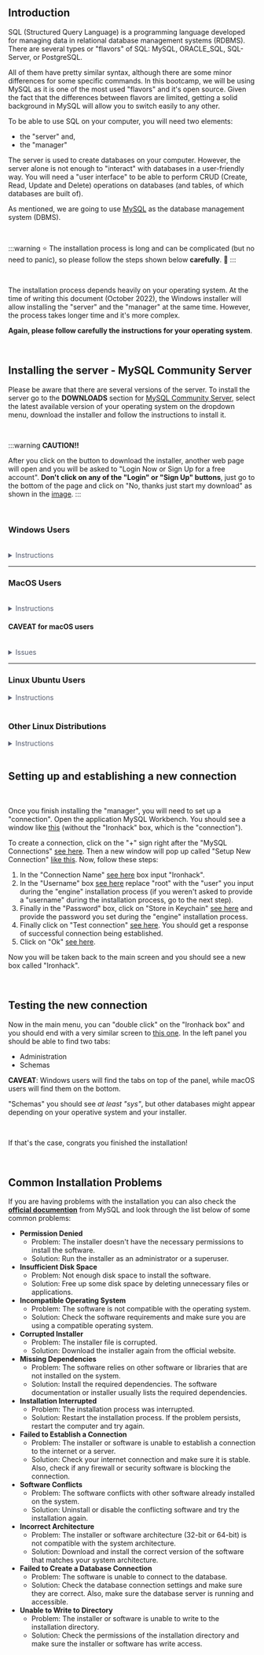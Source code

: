 <!-- # Set up MySQL -->

## Introduction

SQL  (Structured Query Language) is a programming language developed for managing data in relational database management systems (RDBMS). There are several types or "flavors" of SQL: MySQL, ORACLE_SQL, SQL-Server, or PostgreSQL.

All of them have pretty similar syntax, although there are some minor differences for some specific commands. In this bootcamp, we will be using MySQL as it is one of the most used "flavors" and it's open source. Given the fact that the differences between flavors are limited, getting a solid background in MySQL will allow you to switch easily to any other.

To be able to use SQL on your computer, you will need two elements: 
- the "server" and, 
- the "manager" 

The server is used to create databases on your computer. However, the server alone is not enough to "interact" with databases in a user-friendly way. You will need a "user interface" to be able to perform CRUD (Create, Read, Update and Delete) operations on databases (and tables, of which databases are built of).

As mentioned, we are going to use [MySQL](https://www.mysql.com/) as the database management system (DBMS). 

<br>

:::warning
:star: The installation process is long and can be complicated (but no need to panic), so please follow the steps shown below **carefully**. :100: 
:::

<br>

The installation process depends heavily on your operating system. At the time of writing this document (October 2022), the Windows installer will allow installing the "server" and the "manager" at the same time. However, the process takes longer time and it's more complex. 

**Again, please follow carefully the instructions for your operating system**.

<br>

## Installing the server - MySQL Community Server

Please be aware that there are several versions of the server. To install the server go to the **DOWNLOADS** section for [MySQL Community Server](https://dev.mysql.com/downloads/mysql/), select the latest available version of your operating system on the dropdown menu, download the installer and follow the instructions to install it.

<br>

:::warning
**CAUTION!!** 

After you click on the button to download the installer, another web page will open and you will be asked to "Login Now or Sign Up for a free account". **Don't click on any of the "Login" or "Sign Up" buttons**, just go to the bottom of the page and click on "No, thanks just start my download" as shown in the [image](https://education-team-2020.s3.eu-west-1.amazonaws.com/data-analytics/prework/images/mysql_setup_engine_download.png).
:::

<br>

### Windows Users

<br>

<details style="font-size: 14px; cursor: pointer; outline: none; color: #575d70;">
<summary> Instructions </summary>

<br>

Once you are on the downloads page, make sure to click on the rectangle shown in the [image](https://education-team-2020.s3.eu-west-1.amazonaws.com/data-analytics/prework/images/windows_installer_1.png) ignoring the other zipped installers. Next, you will be presented with two possible installers (the version might be different in your case but this is not relevant at this point). You need to download the [second one](https://education-team-2020.s3.eu-west-1.amazonaws.com/data-analytics/prework/images/windows_installer_2.png) because it contains all the elements needed for the installation. 

Open the installer and follow the steps shown down below carefully on each screen. 

<br>

**Setup Type**:

By default, the option "Developer Default" will be selected. However, change it to "Custom" by clicking on the corresponding radio button shown in the [image](https://education-team-2020.s3.eu-west-1.amazonaws.com/data-analytics/prework/images/windows_installer_3.png)

<br>

**Select products**:

You will be presented with two panels. On the left, you will see a set of elements to install collapsed with a "+" sign. On the right panel, you will see the elements marked for installation (empty at the beginning). In between both panels, you will see some gray arrows that will allow you to move elements from the left panel to the right panel. These arrows will turn green as soon as you select one element from the left panel. For this bootcamp, you will need four elements.

Expand the options on the left panel by clicking on the "+" sign and select the **following elements to install** and click on the green arrow (pointing to the right to add these elements into the right panel for installation):
  - MySQL Server
  - MySQL Workbench
  - MySQL Shell
  - Connectors/Python

as shown in the following [image](https://education-team-2020.s3.eu-west-1.amazonaws.com/data-analytics/prework/images/windows_installer_4.png). Also, make sure to select the "Connectors/Python" as shown [here](https://education-team-2020.s3.eu-west-1.amazonaws.com/data-analytics/prework/images/windows_installer_5.png).

<br>

**Check requirements**:

The installer **might show you** a list of "Requirements" to install. 
Those "requirements" are a set of additional programs needed by the installer before installing the selected "elements" from the previous step. 
Typically it will be: "Microsoft Visual C++ 2019 Redistrib". If that's the case, click on "Execute" and wait until the download is finished. At this point, a new popup window will appear to install this requirement as shown [here](https://education-team-2020.s3.eu-west-1.amazonaws.com/data-analytics/prework/images/windows_installer_6.png). 
Accept the license agreement and install "Microsoft Visual C++". 
Once the installation of "Microsoft Visual C++" is finished, you will be sent back to the MySQL installer and all the elements of the "Requirements" window should have a checkmark on the left. 
Click on "Next" and proceed to the next screen.

<br>

**Installation**:

Simply click on "Execute" and wait until all the "Requirements" are installed. Then, click on "Next".

**Product Configuration**:

Click on "Next".

**Type and Networking**:

Leave the default options as shown [here](https://education-team-2020.s3.eu-west-1.amazonaws.com/data-analytics/prework/images/windows_installer_7.png) and click on "Next".

**Authentication Method**:

Leave the default options as shown [here](https://education-team-2020.s3.eu-west-1.amazonaws.com/data-analytics/prework/images/windows_installer_8.png) and click on "Next".

**Accounts and Roles**:

In this [screen](https://education-team-2020.s3.eu-west-1.amazonaws.com/data-analytics/prework/images/windows_installer_9.png) you will have to set up the password for the "Root" user. **IMPORTANT: Please make sure to write store this password in a notebook or a text editor** because you will need it during the bootcamp. Other two important considerations about this password are:

- It's case sensitive
- Don't include the following symbols (`@#\!`), otherwise, you will have problems during the bootcamp

and then, click on "Next".

**Server File Permissions:**

Leave the default options as shown [here](https://education-team-2020.s3.eu-west-1.amazonaws.com/data-analytics/prework/images/windows_installer_9b.png) and click on "Next".

**Windows Service**:

Leave the options as default and click on "Next".

**Apply Configuration**:

Click on "Execute".

This will finish the installation process (it will take several minutes, be patient). Wait until all the elements are installed and click on "Finish".

**Product Configuration**:

Click on "Next".

**Installation Complete**:

In this screen please uncheck the option "Start MySQL Shell after setup" as shown [here](https://education-team-2020.s3.eu-west-1.amazonaws.com/data-analytics/prework/images/windows_installer_10.png) and click on "Finish".

After the previous step, Windows will start the "MySQL Workbench" program.

</details>

---

### MacOS Users

<br>

<details style="font-size: 14px; cursor: pointer; outline: none; color: #575d70;">
<summary> Instructions </summary>

<br>

:::warning 
Some newest MacOS computers come with a new architecture. Therefore, you need to be careful in selecting the right installer for your architecture. 

Find out which is the architecture of your Mac.

To do that, please follow the steps shown [here](https://support.apple.com/en-us/HT201581). Next, on the screen that will appear, go to the line "Processor" and check if you can find the *keyword* "Intel" as shown [here](https://education-team-2020.s3.eu-west-1.amazonaws.com/data-analytics/prework/images/mysql_setup_computer_info.png). If that's the case, please select the option "x86 64-bit" on the "Select OS Version" dropdown menu as shown [here](https://education-team-2020.s3.eu-west-1.amazonaws.com/data-analytics/prework/images/mysql_setup_intel_installer.png), download the DMG file and proceed with the installation. 

If you can't find the *keyword* "Intel", please select the option "ARM 64-bit" on the "Select OS Version" dropdown menu as shown [here](https://education-team-2020.s3.eu-west-1.amazonaws.com/data-analytics/prework/images/mysql_setup_arm_installer.png), download the DMG file and proceed with the installation.
:::

<br>

:::info
During the installation process, you might be asked to provide a user and password. If so, use "root" (without the quotes) for the user. On the other hand, the password to input must be different from your computer password. **IMPORTANT: PLEASE KEEP THOSE VALUES SAFE because you will need them later during the bootcamp.**
:::

<br>

After you click on the button to download the installer, another web page will open and you will be asked to "Login Now or Sign Up for a free account". **Don't click on any of the "Login" or "Sign Up" buttons**, just go to the bottom of the page and click on "No, thanks just start my download" as shown in the [image](https://education-team-2020.s3.eu-west-1.amazonaws.com/data-analytics/prework/images/mysql_setup_engine_download.png).

<br>

During the installation process, you might be asked to provide a user and password. If so, use "root" (without the quotes) for the user. On the other hand, the password to input must be different from your computer password.

<br>

:::info
**IMPORTANT: PLEASE KEEP YOUR PASSWORD SAVED AND SIMPLE because you will need them later**.

In general, you should keep your MySQL root password **simple** and **easy to remember** and **saved somewhere** as the process of creating a new password can be sometimes quite complicated.

We suggest, as you will be working with a small database without any sensitive information in it, to make your password value equal to "password" or something super intuitive. 

Also, one thing to keep in mind, **don't use the special characters `@#\!` as a part of your password** as it makes your connection string super tricky to create.
:::

<br>

**CAVEAT!!** The latest version of the installer needs to have **Visual Studio** installed in your system (among other programs that the installer can install for you in your system just by clicking on `Execute`). If you get a screen like [this](https://education-team-2020.s3.eu-west-1.amazonaws.com/data-analytics/prework/images/mysql_setup_engine_issue.png), please leave the installer and follow the steps shown below:

- Go to [this website](https://code.visualstudio.com/)
- Download the right installer for your operating system
- Install Visual Studio
- Run the MySQL Installer again

<!-- **CAVEAT!!** At the time of writing this document, for Windows systems the "engine" requires you to have Python version `<=3.8` installed in your computer to proceed. If this condition is not met (maybe because you have a newer Python version installed on your computer like Python 3.9), the installer will not proceed. In this case, cancel the installation process. Uninstall Python 3.9 from your computer, install Python 3.8 and install the MySQL engine again. -->

<br>

### Installing the manager - MySQL Workbench (Only MacOS Users)

The next step is to install the "manager". In this course, we will use [MySQL Workbench](https://dev.mysql.com/downloads/workbench/) because it is pretty popular, easier to use, and less troublesome. Please, select the latest version for your operative system in the dropdown menu, download the installer and install it. 

Remember the **USER and the PASSWORD** you entered during the "engine" installation process as you will need them again to set up a connection against the server.

</details>

#### CAVEAT for macOS users

<br>

<details style="font-size: 14px; cursor: pointer; outline: none; color: #575d70;">
<summary>Issues</summary>

<br>

The most recent Apple computers with M1 chips have enhanced security which prevents launching *MySQLWorkbench*. When you try it, a new popup window is displayed saying: 

<br>

*"MySQLWorkbench can't be opened because Apple cannot check it for malicious software"*

<br>

If this happens, please follow the steps shown below:

1. Click on "Ok"
2. Go to the top left corner of your screen and click on the "Apple" icon and a new menu will appear. If you can't see the "Apple" icon hold on the cursor on the top of your screen for a couple of seconds and a new menu will appear with the icon.
3. In the resulting menu select "System Preferences"
4. Click on "Security and Privacy"
5. At the bottom of the resulting window you should see: "MySQLWorkbench" was blocked from use because it is not from an identified developer
6. Click on the left button which says: "Open anyway"
7. A new popup window will appear with three buttons. Click on the "Open" button

</details>

---

### Linux Ubuntu Users

<details style="font-size: 14px; cursor: pointer; outline: none; color: #575d70;">
  <summary> Instructions </summary>
<br>

**Download the package**

1. The first step is to download the Linux deb package from [here](https://dev.mysql.com/downloads/repo/apt/).

2. Once you are on the downloads page, click on the **Download** button and proceed to save the package on your computer. 
   On the following page, you will be prompted to create an account but this is not necessary. 
   Instead, click on the link to start the download as shown in the [image](https://education-team-2020.s3.eu-west-1.amazonaws.com/data-analytics/prework/images/mysql_setup_ubuntu_download.png).

<br>

**Adding the MySQL APT Repository**

1. Next, you will have to open the terminal and navigate to the folder in which you have downloaded the package. From the terminal, run the following command, replacing *`version-specific-package-name`* with the name of the downloaded package (preceded by its path, if you are not running the command inside the folder where the package is):

2. Execute the following command from the terminal, replacing ***`version-package-name`*** with the name of the package you downloaded (starting with the path if you are not inside the folder containing the package):

   ```bash
   sudo dpkg -i version-specific-package-name.deb
   ```

   > For example, the command for the package  `mysql-apt-config_0.1.2-3_all.deb` is:
   >
   > ```bash
   > sudo dpkg -i mysql-apt-config_0.1.2-3_all.deb
   > ```

3. Once the installation starts, you might be asked to provide the password for the "root" user on your system.

4. During the installation process, you will be asked to choose the versions of the MySQL server and other components (for example, the MySQL Workbench) that you want to install. You can configure each item by selecting it and pressing `Enter`. You should configure it in the following (see [image](https://education-team-2020.s3.eu-west-1.amazonaws.com/data-analytics/prework/images/mysql_setup_ubuntu_configure_items_1.png)):

   - MySQL Server & Cluster  >>  Leave as it is
   - MySQL Tools & Connectors  >>  Currently selected: **Enabled**
   - MySQL Preview Packages  >>  Currently selected: **Enabled**

   Select **`OK`** once you are done with the configuration (see [image](https://education-team-2020.s3.eu-west-1.amazonaws.com/data-analytics/prework/images/mysql_setup_ubuntu_configure_items_2.png)).

5. Once the installation is done, run the following command in the terminal to update the package information:

   ```bash
   sudo apt-get update
   ```

<br>

**Install MySQL Server**

1. Once you are done with the previous steps, run the following command in the terminal to install MySQL:

   ```bash
   sudo apt-get install mysql-server
   ```

2. During the installation process, you will be asked to provide a password for the "root" user. The password to input should be different from your computer password. **IMPORTANT: PLEASE WRITE DOWN YOUR PASSWORD AND SAVE IT because you will need it later during the bootcamp.**

3. In the next step, you will be prompted to select the default authentication plugin. You should select the **RECOMMENDED** option, as shown in the [image](https://education-team-2020.s3.eu-west-1.amazonaws.com/data-analytics/prework/images/mysql_setup_ubuntu_configure_authentication_plugin.png).

<br>

**Install MySQL Workbench and client libraries**

1. First, run the following command in the terminal to get the latest package information from the MySQL APT repository:

   ```bash
   sudo apt-get update
   ```

2. Next, to install MySQL Workbench from Snap, run the following command in the terminal:

   ```bash
   sudo snap install mysql-workbench-community
   ```

3. Once that is done, install the remaining MySQL client libraries by running the terminal command:

   ```bash
   sudo apt-get install libmysqlclient21
   ```

<br>

**Allow Workbench to access the password stored in the keychain**

In the previous step, you installed MySQL Workbench from Snap. As a Snap package, MySQL Workbench is sandboxed and doesn't have access to the passwords stored in the keychain on your system. To fix this you'll have to do the following:

- Open **Ubuntu Software** application (see [image](https://education-team-2020.s3.eu-west-1.amazonaws.com/data-analytics/prework/images/mysql_setup_ubuntu_mysql_workbench_1.png))
- Search for and open: **mysql-workbench-community** (see [image](https://education-team-2020.s3.eu-west-1.amazonaws.com/data-analytics/prework/images/mysql_setup_ubuntu_mysql_workbench_2.png))
- Once in the application panel, click the **Permissions** button (see [image](https://education-team-2020.s3.eu-west-1.amazonaws.com/data-analytics/prework/images/mysql_setup_ubuntu_mysql_workbench_3.png))
- In the Permissions panel, enable the following options (see [image](https://education-team-2020.s3.eu-west-1.amazonaws.com/data-analytics/prework/images/mysql_setup_ubuntu_mysql_workbench_4.png)):
  - **Read, add, change, or remove saved passwords**
  - **ssh-keys: allows reading ssh user configuration and keys**
- **Close** the Permissions panel and the Ubuntu Software center.

</details>

<br>

### Other Linux Distributions

<details style="font-size: 14px; cursor: pointer; outline: none; color: #575d70;">
<summary> Instructions </summary>

    <br>

The installation depends heavily on which kind of Linux distribution that are you using:

- **Debian-based distributions:**
  - Please download the deb package from [here](https://dev.mysql.com/downloads/repo/apt/)
  - Please read and follow the instructions provided [here](https://dev.mysql.com/doc/mysql-apt-repo-quick-guide/en/#apt-repo-fresh-install) and install the following:
    - MySQL
    - MySQL Workbench
- **Suse distributions:**
  - Please download the rpm package from [here](https://dev.mysql.com/downloads/repo/suse/)
  - Please read and follow the instructions provided [here](https://dev.mysql.com/doc/mysql-sles-repo-quick-guide/en/) and install the following:
    - MySQL
    - MySQL Workbench  
- **RedHat distributions:**
  - Please download the rpm package from [here](https://dev.mysql.com/downloads/repo/yum/)
  - Please read and follow the instructions provided [here](https://dev.mysql.com/doc/mysql-yum-repo-quick-guide/en/) and install the following:
    - MySQL
    - MySQL Workbench
- **Fedora distributions:**
  - Please download the rpm package from [here](https://dev.mysql.com/downloads/repo/yum/)
  - Please read and follow the instructions provided [here](https://dev.mysql.com/doc/mysql-yum-repo-quick-guide/en/) and install the following:
    - MySQL
    - MySQL Workbench
- **Generic distributions:**
  - Please download the rpm package from [here](https://dev.mysql.com/downloads/mysql/)
  - The installation instructions are available in the *info tab* :information_source: on the [same page](https://dev.mysql.com/downloads/mysql/). Follow the instructions for your release and install the following:
    - MySQL
    - MySQL Workbench

</details>

<br>

## Setting up and establishing a new connection

<br>

Once you finish installing the "manager", you will need to set up a "connection". Open the application MySQL Workbench. You should see a window like [this](https://education-team-2020.s3.eu-west-1.amazonaws.com/data-analytics/prework/images/mysql_setup_new_connection_1.png) (without the "Ironhack" box, which is the "connection"). 

To create a connection, click on the "+" sign right after the "MySQL Connections" [see here](https://education-team-2020.s3.eu-west-1.amazonaws.com/data-analytics/prework/images/mysql_setup_new_connection_2.png). Then a new window will pop up called "Setup New Connection" [like this](https://education-team-2020.s3.eu-west-1.amazonaws.com/data-analytics/prework/images/mysql_setup_new_connection_3.png). Now, follow these steps:

1. In the "Connection Name" [see here](https://education-team-2020.s3.eu-west-1.amazonaws.com/data-analytics/prework/images/mysql_setup_new_connection_4.png) box input "Ironhack". 
2. In the "Username" box [see here](https://education-team-2020.s3.eu-west-1.amazonaws.com/data-analytics/prework/images/mysql_setup_new_connection_5.png) replace "root" with the "user" you input during the "engine" installation process (if you weren't asked to provide a "username" during the installation process, go to the next step). 
3. Finally in the "Password" box, click on "Store in Keychain" [see here](https://education-team-2020.s3.eu-west-1.amazonaws.com/data-analytics/prework/images/mysql_setup_new_connection_6.png) and provide the password you set during the "engine" installation process. 
4. Finally click on "Test connection" [see here](https://education-team-2020.s3.eu-west-1.amazonaws.com/data-analytics/prework/images/mysql_setup_new_connection_7.png). You should get a response of successful connection being established.
5. Click on "Ok" [see here](https://education-team-2020.s3.eu-west-1.amazonaws.com/data-analytics/prework/images/mysql_setup_new_connection_8.png).

Now you will be taken back to the main screen and you should see a new box called "Ironhack". 

<br>

## Testing the new connection

Now in the main menu, you can "double click" on the "Ironhack box" and you should end with a very similar screen to [this one](https://education-team-2020.s3.eu-west-1.amazonaws.com/data-analytics/prework/images/mysql_setup_new_connection_9.png). In the left panel you should be able to find two tabs:

- Administration
- Schemas

**CAVEAT**: Windows users will find the tabs on top of the panel, while macOS users will find them on the bottom.

<!-- Now in the main menu, you can "double click" on the "Ironhack box" and you should end with a very similar screen to [this one](https://education-team-2020.s3.eu-west-1.amazonaws.com/data-analytics/prework/images/mysql_setup_new_connection_9.png). In the left panel called "Schemas", you should only see "sys". -->


"Schemas" you should see *at least "sys"*, but other databases might appear depending on your operative system and your installer.

<br>

If that's the case, congrats you finished the installation!

<br>

## Common Installation Problems

If you are having problems with the installation you can also check the **[official documention](https://dev.mysql.com/doc/mysql-installation-excerpt/5.7/en/)** from MySQL and look through the list below of some common problems:

- **Permission Denied**
  - Problem: The installer doesn't have the necessary permissions to install the software.
  - Solution: Run the installer as an administrator or a superuser.
- **Insufficient Disk Space**
  - Problem: Not enough disk space to install the software.
  - Solution: Free up some disk space by deleting unnecessary files or applications.
- **Incompatible Operating System**
  - Problem: The software is not compatible with the operating system.
  - Solution: Check the software requirements and make sure you are using a compatible operating system.
- **Corrupted Installer**
  - Problem: The installer file is corrupted.
  - Solution: Download the installer again from the official website.
- **Missing Dependencies**
  - Problem: The software relies on other software or libraries that are not installed on the system.
  - Solution: Install the required dependencies. The software documentation or installer usually lists the required dependencies.
- **Installation Interrupted**
  - Problem: The installation process was interrupted.
  - Solution: Restart the installation process. If the problem persists, restart the computer and try again.
- **Failed to Establish a Connection**
  - Problem: The installer or software is unable to establish a connection to the internet or a server.
  - Solution: Check your internet connection and make sure it is stable. Also, check if any firewall or security software is blocking the connection.
- **Software Conflicts**
  - Problem: The software conflicts with other software already installed on the system.
  - Solution: Uninstall or disable the conflicting software and try the installation again.
- **Incorrect Architecture**
  - Problem: The installer or software architecture (32-bit or 64-bit) is not compatible with the system architecture.
  - Solution: Download and install the correct version of the software that matches your system architecture.
- **Failed to Create a Database Connection**
  - Problem: The software is unable to connect to the database.
  - Solution: Check the database connection settings and make sure they are correct. Also, make sure the database server is running and accessible.
- **Unable to Write to Directory**
  - Problem: The installer or software is unable to write to the installation directory.
  - Solution: Check the permissions of the installation directory and make sure the installer or software has write access.